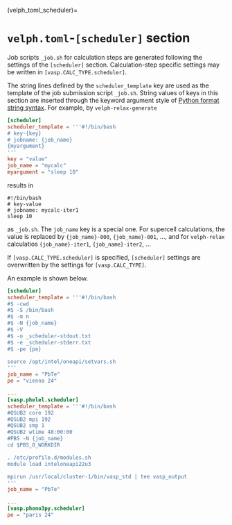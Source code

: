 (velph_toml_scheduler)=
# `velph.toml`-`[scheduler]` section

Job scripts `_job.sh` for calculation steps are generated following the settings
of the `[scheduler]` section. Calculation-step specific settings may be written
in `[vasp.CALC_TYPE.scheduler]`.

The string lines defined by the `scheduler_template` key are used as the
template of the job submission script `_job.sh`. String values of keys in this
section are inserted through the keyword argument style of [Python format string
syntax](https://docs.python.org/3/library/string.html#formatstrings). For
example, by `velph-relax-generate`

```toml
[scheduler]
scheduler_template = '''#!/bin/bash
# key-{key}
# jobname: {job_name}
{myargument}
'''
key = "value"
job_name = "mycalc"
myargument = "sleep 10"
```

results in

```
#!/bin/bash
# key-value
# jobname: mycalc-iter1
sleep 10
```

as `_job.sh`. The `job_name` key is a special one. For supercell
calculations, the value is replaced by `{job_name}-000`, `{job_name}-001`, ...,
and for `velph-relax` calculatios `{job_name}-iter1`, `{job_name}-iter2`, ...

If `[vasp.CALC_TYPE.scheduler]` is specified, `[scheduler]` settings are
overwritten by the settings for `[vasp.CALC_TYPE]`.

An example is shown below.

```toml
[scheduler]
scheduler_template = '''#!/bin/bash
#$ -cwd
#$ -S /bin/bash
#$ -m n
#$ -N {job_name}
#$ -V
#$ -o _scheduler-stdout.txt
#$ -e _scheduler-stderr.txt
#$ -pe {pe}

source /opt/intel/oneapi/setvars.sh
'''
job_name = "PbTe"
pe = "vienna 24"

...
[vasp.phelel.scheduler]
scheduler_template = '''#!/bin/bash
#QSUB2 core 192
#QSUB2 mpi 192
#QSUB2 smp 1
#QSUB2 wtime 48:00:00
#PBS -N {job_name}
cd $PBS_O_WORKDIR

. /etc/profile.d/modules.sh
module load inteloneapi22u3

mpirun /usr/local/cluster-1/bin/vasp_std | tee vasp_output
'''
job_name = "PbTe"

...
[vasp.phono3py.scheduler]
pe = "paris 24"
```

